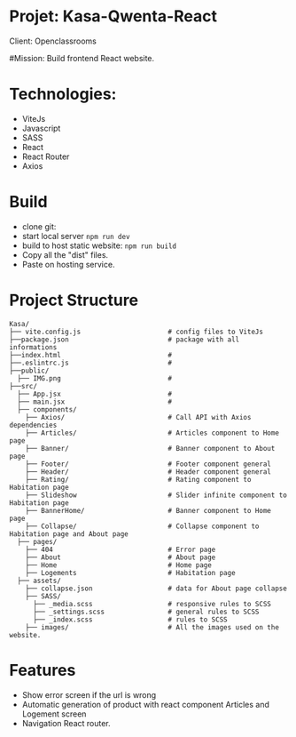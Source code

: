 # Projet: Kasa-Qwenta-React

Client: Openclassrooms

#Mission:
Build frontend React website.

# Technologies:
- ViteJs
- Javascript
- SASS
-  React
- React Router
- Axios

# Build
- clone git: 
- start local server ```npm run dev```
-  build to host static website: ```npm run build```
-  Copy all the "dist" files.
-  Paste on hosting service.


# Project Structure

```
Kasa/
├── vite.config.js                      # config files to ViteJs
├──package.json                         # package with all informations 
├──index.html                           #
├──.eslintrc.js                         #
├──public/                              
  ├── IMG.png                           #
├──src/
  ├── App.jsx                           # 
  ├── main.jsx                          # 
  ├── components/
    ├── Axios/                          # Call API with Axios dependencies
    ├── Articles/                       # Articles component to Home page
    ├── Banner/                         # Banner component to About page
    ├── Footer/                         # Footer component general
    ├── Header/                         # Header component general
    ├── Rating/                         # Rating component to Habitation page
    ├── Slideshow                       # Slider infinite component to Habitation page
    ├── BannerHome/                     # Banner component to Home page
    ├── Collapse/                       # Collapse component to Habitation page and About page
  ├── pages/
    ├── 404                             # Error page
    ├── About                           # About page
    ├── Home                            # Home page
    ├── Logements                       # Habitation page
  ├── assets/
    ├── collapse.json                   # data for About page collapse
    ├── SASS/
      ├── _media.scss                   # responsive rules to SCSS
      ├── _settings.scss                # general rules to SCSS
      ├── _index.scss                   # rules to SCSS
    ├── images/                         # All the images used on the website.
```

# Features

- Show error screen if the url is wrong
- Automatic generation of product with react component Articles and Logement screen
- Navigation React router.
